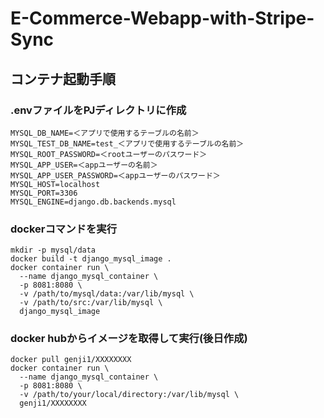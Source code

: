 # E-Commerce-Webapp-with-Stripe-Sync

## コンテナ起動手順

### .envファイルをPJディレクトリに作成
```
MYSQL_DB_NAME=＜アプリで使用するテーブルの名前＞
MYSQL_TEST_DB_NAME=test_＜アプリで使用するテーブルの名前＞
MYSQL_ROOT_PASSWORD=＜rootユーザーのパスワード＞
MYSQL_APP_USER=＜appユーザーの名前＞
MYSQL_APP_USER_PASSWORD=＜appユーザーのパスワード＞
MYSQL_HOST=localhost
MYSQL_PORT=3306
MYSQL_ENGINE=django.db.backends.mysql
```

### dockerコマンドを実行
```
mkdir -p mysql/data
docker build -t django_mysql_image .
docker container run \
  --name django_mysql_container \
  -p 8081:8080 \
  -v /path/to/mysql/data:/var/lib/mysql \
  -v /path/to/src:/var/lib/mysql \
  django_mysql_image
```

### docker hubからイメージを取得して実行(後日作成)
```
docker pull genji1/XXXXXXXX
docker container run \
  --name django_mysql_container \
  -p 8081:8080 \
  -v /path/to/your/local/directory:/var/lib/mysql \
  genji1/XXXXXXXX
```

